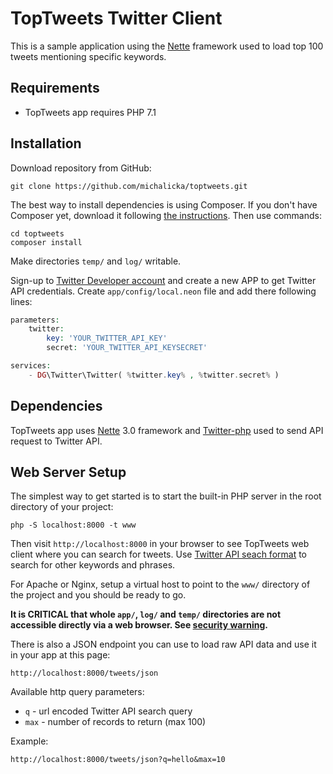 TopTweets Twitter Client
========================

This is a sample application using the [Nette](https://nette.org) framework used to load top 100 tweets mentioning specific keywords.

Requirements
------------

- TopTweets app requires PHP 7.1


Installation
------------

Download repository from GitHub:

	git clone https://github.com/michalicka/toptweets.git


The best way to install dependencies is using Composer. If you don't have Composer yet,
download it following [the instructions](https://doc.nette.org/composer). Then use commands:

	cd toptweets
	composer install


Make directories `temp/` and `log/` writable.

Sign-up to [Twitter Developer account](https://developer.twitter.com/) and create a new APP to get Twitter API credentials. 
Create `app/config/local.neon` file and add there following lines:

```php
parameters:
	twitter:
		key: 'YOUR_TWITTER_API_KEY'
		secret: 'YOUR_TWITTER_API_KEYSECRET'

services:
	- DG\Twitter\Twitter( %twitter.key% , %twitter.secret% )
```


Dependencies
------------

TopTweets app uses [Nette](https://nette.org) 3.0 framework and [Twitter-php](https://github.com/dg/twitter-php) used to send API request to Twitter API.



Web Server Setup
----------------

The simplest way to get started is to start the built-in PHP server in the root directory of your project:

	php -S localhost:8000 -t www

Then visit `http://localhost:8000` in your browser to see TopTweets web client where you can search for tweets. Use [Twitter API seach format](https://developer.twitter.com/en/docs/twitter-api/v1/rules-and-filtering/guides/using-premium-operators) to search for other keywords and phrases.

For Apache or Nginx, setup a virtual host to point to the `www/` directory of the project and you
should be ready to go.

**It is CRITICAL that whole `app/`, `log/` and `temp/` directories are not accessible directly
via a web browser. See [security warning](https://nette.org/security-warning).**

There is also a JSON endpoint you can use to load raw API data and use it in your app at this page:

	http://localhost:8000/tweets/json

Available http query parameters:
- `q` - url encoded Twitter API search query
- `max` - number of records to return (max 100)

Example:

	http://localhost:8000/tweets/json?q=hello&max=10